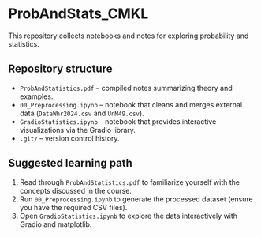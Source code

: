 # ProbAndStats_CMKL

This repository collects notebooks and notes for exploring probability and statistics.

## Repository structure

- `ProbAndStatistics.pdf` – compiled notes summarizing theory and examples.
- `00_Preprocessing.ipynb` – notebook that cleans and merges external data (`DataWhr2024.csv` and `UnM49.csv`).
- `GradioStatistics.ipynb` – notebook that provides interactive visualizations via the Gradio library.
- `.git/` – version control history.

## Suggested learning path

1. Read through `ProbAndStatistics.pdf` to familiarize yourself with the concepts discussed in the course.
2. Run `00_Preprocessing.ipynb` to generate the processed dataset (ensure you have the required CSV files).
3. Open `GradioStatistics.ipynb` to explore the data interactively with Gradio and matplotlib.

